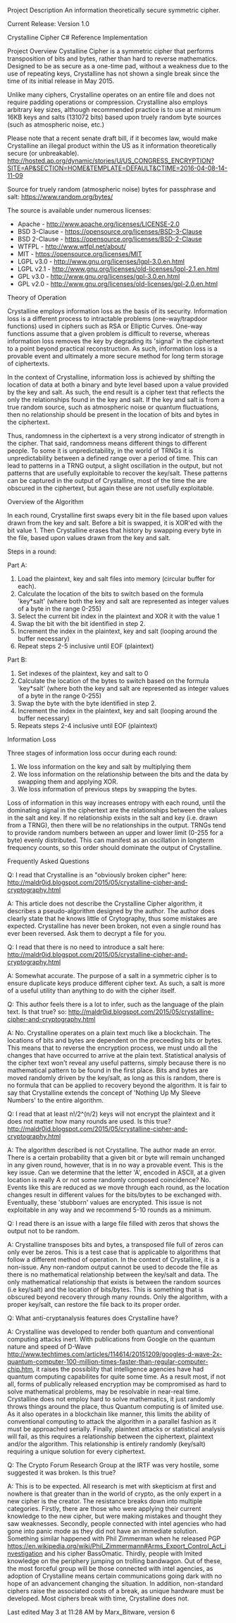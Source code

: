 Project Description
An information theoretically secure symmetric cipher.

Current Release: Version 1.0

Crystalline Cipher
C# Reference Implementation

Project Overview
Cystalline Cipher is a symmetric cipher that performs transposition of bits and bytes, rather than hard to reverse mathematics. Designed to be as secure as a one-time pad, without a weakness due to the use of repeating keys, Crystalline has not shown a single break since the time of its initial release in May 2015.

Unlike many ciphers, Crystalline operates on an entire file and does not require padding operations or compression. Crystalline also employs arbitrary key sizes, although recommended practice is to use at minimum 16KB keys and salts (131072 bits) based upon truely random byte sources (such as atmospheric noise, etc.)


Please note that a recent senate draft bill, if it becomes law, would make Crystalline an illegal product within the US as it information theoretically secure (or unbreakable).
http://hosted.ap.org/dynamic/stories/U/US_CONGRESS_ENCRYPTION?SITE=AP&SECTION=HOME&TEMPLATE=DEFAULT&CTIME=2016-04-08-14-11-09

Source for truely random (atmospheric noise) bytes for passphrase and salt:
https://www.random.org/bytes/

The source is available under numerous licenses:

* Apache - http://www.apache.org/licenses/LICENSE-2.0
* BSD 3-Clause - https://opensource.org/licenses/BSD-3-Clause
* BSD 2-Clause - https://opensource.org/licenses/BSD-2-Clause
* WTFPL - http://www.wtfpl.net/about/
* MIT - https://opensource.org/licenses/MIT
* LGPL v3.0 - http://www.gnu.org/licenses/lgpl-3.0.en.html
* LGPL v2.1 - http://www.gnu.org/licenses/old-licenses/lgpl-2.1.en.html
* GPL v3.0 - http://www.gnu.org/licenses/gpl-3.0.en.html
* GPL v2.0 - http://www.gnu.org/licenses/old-licenses/gpl-2.0.en.html 

Theory of Operation

Crystalline employs information loss as the basis of its security. Information loss is a different process to intractable problems (one-way/trapdoor functions) used in ciphers such as RSA or Elliptic Curves. One-way functions assume that a given problem is difficult to reverse, whereas information loss removes the key by degrading its 'signal' in the ciphertext to a point beyond practical reconstruction. As such, information loss is a provable event and ultimately a more secure method for long term storage of ciphertexts.

In the context of Crystalline, information loss is achieved by shifting the location of data at both a binary and byte level based upon a value provided by the key and salt. As such, the end result is a cipher text that reflects the only the relationships found in the key and salt. If the key and salt is from a true random source, such as atmospheric noise or quantum fluctuations, then no relationship should be present in the location of bits and bytes in the ciphertext.

Thus, randomness in the ciphertext is a very strong indicator of strength in the cipher. That said, randomness means different things to different people. To some it is unpredictability, in the world of TRNGs it is unpredictability between a defined range over a period of time. This can lead to patterns in a TRNG output, a slight oscillation in the output, but not patterns that are usefully exploitable to recover the key/salt. These patterns can be captured in the output of Crystalline, most of the time the are obscured in the ciphertext, but again these are not usefully exploitable.

Overview of the Algorithm

In each round, Crystalline first swaps every bit in the file based upon values drawn from the key and salt. Before a bit is swapped, it is XOR'ed with the bit value 1. Then Crystalline erases that history by swapping every byte in the file, based upon values drawn from the key and salt.

Steps in a round:

Part A:
1. Load the plaintext, key and salt files into memory (circular buffer for each).
2. Calculate the location of the bits to switch based on the formula 'key*salt' (where both the key and salt are represented as integer values of a byte in the range 0-255)
3. Select the current bit index in the plaintext and XOR it with the value 1
4. Swap the bit with the bit identified in step 2.
5. Increment the index in the plaintext, key and salt (looping around the buffer necessary)
6. Repeat steps 2-5 inclusive until EOF (plaintext)

Part B:
1. Set indexes of the plaintext, key and salt to 0
2. Calculate the location of the bytes to switch based on the formula 'key*salt' (where both the key and salt are represented as integer values of a byte in the range 0-255)
3. Swap the byte with the byte identified in step 2.
4. Increment the index in the plaintext, key and salt (looping around the buffer necessary)
5. Repeats steps 2-4 inclusive until EOF (plaintext)

Information Loss

Three stages of information loss occur during each round:

1. We loss information on the key and salt by multiplying them
2. We loss information on the relationship between the bits and the data by swapping them and applying XOR.
3. We loss information of previous steps by swapping the bytes.

Loss of information in this way increases entropy with each round, until the dominating signal in the ciphertext are the relationships between the values in the salt and key. If no relationship exists in the salt and key (i.e. drawn from a TRNG), then there will be no relationships in the output. TRNGs tend to provide random numbers between an upper and lower limit (0-255 for a byte) evenly distributed. This can manifest as an oscillation in longterm frequency counts, so this order should dominate the output of Crystalline.


Frequently Asked Questions

Q: I read that Crystalline is an "obviously broken cipher" here: http://maldr0id.blogspot.com/2015/05/crystalline-cipher-and-cryptography.html

A: This article does not describe the Crystalline Cipher algorithm, it describes a pseudo-algorithm designed by the author. The author does clearly state that he knows little of Crytography, thus some mistakes are expected. Crystalline has never been broken, not even a single round has ever been reversed. Ask them to decrypt a file for you.

Q: I read that there is no need to introduce a salt here: http://maldr0id.blogspot.com/2015/05/crystalline-cipher-and-cryptography.html

A: Somewhat accurate. The purpose of a salt in a symmetric cipher is to ensure duplicate keys produce different cipher text. As such, a salt is more of a useful utility than anything to do with the cipher itself.

Q: This author feels there is a lot to infer, such as the language of the plain text. Is that true? so: http://maldr0id.blogspot.com/2015/05/crystalline-cipher-and-cryptography.html

A: No. Crystalline operates on a plain text much like a blockchain. The locations of bits and bytes are dependent on the preceeding bits or bytes. This means that to reverse the encryption process, we must undo all the changes that have occurred to arrive at the plain text. Statistical analysis of the cipher text won't reveal any useful patterns, simply because there is no mathematical pattern to be found in the first place. Bits and bytes are moved randomly driven by the key/salt, as long as this is random, there is no formula that can be applied to recovery beyond the algorithm. It is fair to say that Crystalline extends the concept of 'Nothing Up My Sleeve Numbers' to the entire algorithm.

Q: I read that at least n!/2^(n/2) keys will not encrypt the plaintext and it does not matter how many rounds are used. Is this true? http://maldr0id.blogspot.com/2015/05/crystalline-cipher-and-cryptography.html

A: The algorithm described is not Crystalline. The author made an error. There is a certain probability that a given bit or byte will remain unchanged in any given round, however, that is in no way a provable event. This is the key issue. Can we determine that the letter 'A', encoded in ASCII, at a given location is really A or not some randomly composed coincidence? No. Events like this are reduced as we move through each round, as the location changes result in different values for the bits/bytes to be exchanged with. Eventually, these 'stubborn' values are encrypted. This issue is not exploitable in any way and we recommend 5-10 rounds as a minimum.

Q: I read there is an issue with a large file filled with zeros that shows the output not to be random.

A: Crystalline transposes bits and bytes, a transposed file full of zeros can only ever be zeros. This is a test case that is applicable to algorithms that follow a different method of operation. In the context of Crystalline, it is a non-issue. Any non-random output cannot be used to decode the file as there is no mathematical relationship between the key/salt and data. The only mathematical relationship that exists is between the random sources (i.e key/salt) and the location of bits/bytes. This is something that is obscured beyond recovery through many rounds. Only the algorithm, with a proper key/salt, can restore the file back to its proper order.

Q: What anti-cryptanalysis features does Crystalline have?

A: Crystalline was developed to render both quantum and conventional computing attacks inert. With publications from Google on the quantum nature and speed of D-Wave http://www.techtimes.com/articles/114614/20151209/googles-d-wave-2x-quantum-computer-100-million-times-faster-than-regular-computer-chip.htm, it raises the possiblity that intelligence agencies have had quantum computing capabilites for quite some time. As a result most, if not all, forms of publically released encryption may be compromised as hard to solve mathematical problems, may be resolvable in near-real time. Crystalline does not employ hard to solve mathematics, it just randomly throws things around the place, thus Quantum computing is of limited use. As it also operates in a blockchain like manner, this limits the ability of conventional computing to attack the algorithm in a parallel fashion as it must be approached serially. Finally, plaintext attacks or statistical analysis will fail, as this requires a relationship between the ciphertext, plaintext and/or the algorithm. This relationship is entirely randomly (key/salt) requiring a unique solution for every ciphertext.

Q: The Crypto Forum Research Group at the IRTF was very hostile, some suggested it was broken. Is this true?

A: This is to be expected. All research is met with skepticism at first and nowhere is that greater than in the world of crypto, as the only expert in a new cipher is the creator. The resistance breaks down into multiple categories. Firstly, there are those who were applying their current knowledge to the new cipher, but were making mistakes and thought they saw weaknesses. Secondly, people connected with intel agencies who had gone into panic mode as they did not have an immediate solution. Something similar happened with Phil Zimmerman when he released PGP https://en.wikipedia.org/wiki/Phil_Zimmermann#Arms_Export_Control_Act_investigation and his cipher BassOmatic. Thirdly, people with lmited knowledge on the periphery jumping on trolling bandwagon. Out of these, the most forceful group will be those connected with intel agencies, as adoption of Crystalline means certain communications going dark with no hope of an advancement changing the situation. In addition, non-standard ciphers raise the associated costs of a break, as unique hardware must be developed. Most ciphers break with time, Crystalline does not.

Last edited May 3 at 11:28 AM by Marx_Bitware, version 6

